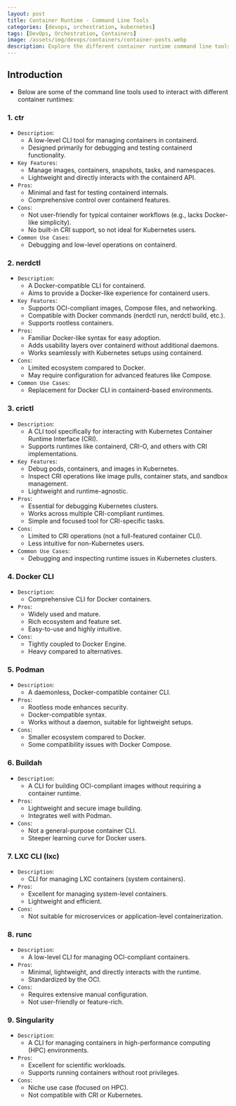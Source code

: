 ```yaml
---
layout: post
title: Container Runtime - Command Line Tools
categories: [devops, orchestration, kubernetes]
tags: [DevOps, Orchestration, Containers]
image: /assets/img/devops/containers/container-posts.webp
description: Explore the different container runtime command line tools and their usage.
---
```


## Introduction

- Below are some of the command line tools used to interact with different container runtimes:

### 1. ctr

- `Description`:
  - A low-level CLI tool for managing containers in containerd.
  - Designed primarily for debugging and testing containerd functionality.
- `Key Features`:
  - Manage images, containers, snapshots, tasks, and namespaces.
  - Lightweight and directly interacts with the containerd API.
- `Pros`:
  - Minimal and fast for testing containerd internals.
  - Comprehensive control over containerd features.
- `Cons`:
  - Not user-friendly for typical container workflows (e.g., lacks Docker-like simplicity).
  - No built-in CRI support, so not ideal for Kubernetes users.
- `Common Use Cases`:
  - Debugging and low-level operations on containerd.

### 2. nerdctl

- `Description`:
  - A Docker-compatible CLI for containerd.
  - Aims to provide a Docker-like experience for containerd users.
- `Key Features`:
  - Supports OCI-compliant images, Compose files, and networking.
  - Compatible with Docker commands (nerdctl run, nerdctl build, etc.).
  - Supports rootless containers.
- `Pros`:
  - Familiar Docker-like syntax for easy adoption.
  - Adds usability layers over containerd without additional daemons.
  - Works seamlessly with Kubernetes setups using containerd.
- `Cons`:
  - Limited ecosystem compared to Docker.
  - May require configuration for advanced features like Compose.
- `Common Use Cases`:
  - Replacement for Docker CLI in containerd-based environments.

### 3. crictl

- `Description`:
  - A CLI tool specifically for interacting with Kubernetes Container Runtime Interface (CRI).
  - Supports runtimes like containerd, CRI-O, and others with CRI implementations.
- `Key Features`:
  - Debug pods, containers, and images in Kubernetes.
  - Inspect CRI operations like image pulls, container stats, and sandbox management.
  - Lightweight and runtime-agnostic.
- `Pros`:
  - Essential for debugging Kubernetes clusters.
  - Works across multiple CRI-compliant runtimes.
  - Simple and focused tool for CRI-specific tasks.
- `Cons`:
  - Limited to CRI operations (not a full-featured container CLI).
  - Less intuitive for non-Kubernetes users.
- `Common Use Cases`:
  - Debugging and inspecting runtime issues in Kubernetes clusters.

### 4. Docker CLI

- `Description`:
  - Comprehensive CLI for Docker containers.
- `Pros`:
  - Widely used and mature.
  - Rich ecosystem and feature set.
  - Easy-to-use and highly intuitive.
- `Cons`:
  - Tightly coupled to Docker Engine.
  - Heavy compared to alternatives.

### 5. Podman

- `Description`:
  - A daemonless, Docker-compatible container CLI.
- `Pros`:
  - Rootless mode enhances security.
  - Docker-compatible syntax.
  - Works without a daemon, suitable for lightweight setups.
- `Cons`:
  - Smaller ecosystem compared to Docker.
  - Some compatibility issues with Docker Compose.

### 6. Buildah

- `Description`:
  - A CLI for building OCI-compliant images without requiring a container runtime.
- `Pros`:
  - Lightweight and secure image building.
  - Integrates well with Podman.
- `Cons`:
  - Not a general-purpose container CLI.
  - Steeper learning curve for Docker users.

### 7. LXC CLI (lxc)

- `Description`:
  - CLI for managing LXC containers (system containers).
- `Pros`:
  - Excellent for managing system-level containers.
  - Lightweight and efficient.
- `Cons`:
  - Not suitable for microservices or application-level containerization.

### 8. runc

- `Description`:
  - A low-level CLI for managing OCI-compliant containers.
- `Pros`:
  - Minimal, lightweight, and directly interacts with the runtime.
  - Standardized by the OCI.
- `Cons`:
  - Requires extensive manual configuration.
  - Not user-friendly or feature-rich.

### 9. Singularity

- `Description`:
  - A CLI for managing containers in high-performance computing (HPC) environments.
- `Pros`:
  - Excellent for scientific workloads.
  - Supports running containers without root privileges.
- `Cons`:
  - Niche use case (focused on HPC).
  - Not compatible with CRI or Kubernetes.
